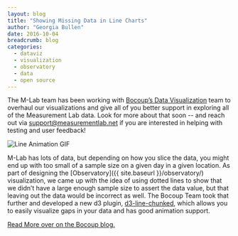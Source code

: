 ```yaml
---
layout: blog
title: "Showing Missing Data in Line Charts"
author: "Georgia Bullen"
date: 2016-10-04
breadcrumb: blog
categories:
  - dataviz
  - visualization
  - observatory
  - data
  - open source
---
```


The M-Lab team has been working with [Bocoup’s Data Visualization](https://bocoup.com/services/datavis) team to overhaul our visualizations and give all of you better support in exploring all of the Measurement Lab data. Look for more about that soon -- and reach out via support@measurementlab.net if you are interested in helping with testing and user feedback!

![Line Animation GIF](https://static.bocoup.com/blog/showing-missing-data-in-line-charts/feature_image.gif)

M-Lab has lots of data, but depending on how you slice the data, you might end up with too small of a sample size on a given day in a given location. As part of designing the [Observatory]({{ site.baseurl }}/observatory/) visualization, we came up with the idea of using dotted lines to show that we didn’t have a large enough sample size to assert the data value, but that leaving out the data would be incorrect as well. The Bocoup Team took that further and developed a new d3 plugin, [d3-line-chunked](https://github.com/pbeshai/d3-line-chunked), which allows you to easily visualize gaps in your data and has good animation support.

[Read More over on the Bocoup blog.](https://bocoup.com/weblog/showing-missing-data-in-line-charts) <!--more-->